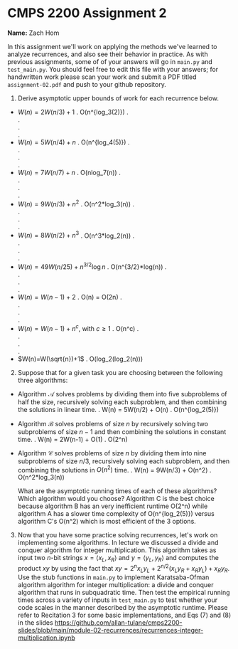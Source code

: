 # CMPS 2200 Assignment 2

**Name:** Zach Hom

In this assignment we'll work on applying the methods we've learned to analyze recurrences, and also see their behavior
in practice. As with previous
assignments, some of of your answers will go in `main.py` and `test_main.py`. You
should feel free to edit this file with your answers; for handwritten
work please scan your work and submit a PDF titled `assignment-02.pdf`
and push to your github repository.


1. Derive asymptotic upper bounds of work for each recurrence below.
  * $W(n)=2W(n/3)+1$
. O(n^{log_3(2)})
.  
.  
.  
.  
  * $W(n)=5W(n/4)+n$
.  O(n^{log_4(5)})
.  
.  
.  
.  
  * $W(n)=7W(n/7)+n$
.  O(nlog_7(n))
.  
.  
.  
.  
  * $W(n)=9W(n/3)+n^2$
.  O(n^2*log_3(n))
.  
.  
.  
.  
  * $W(n)=8W(n/2)+n^3$
.  O(n^3*log_2(n))
.  
.  
.  
.  
  * $W(n)=49W(n/25)+n^{3/2}\log n$
.  O(n^{3/2}*log(n))
.  
.  
.  
.  
  * $W(n)=W(n-1)+2$
.  O(n) = O(2n)
.  
.  
.  
.  
  * $W(n)= W(n-1)+n^c$, with $c\geq 1$
.  O(n^c)
.  
.  
.  
.  
  * $W(n)=W(\sqrt{n})+1$
.  O(log_2(log_2(n)))


2. Suppose that for a given task you are choosing between the following three algorithms:

  * Algorithm $\mathcal{A}$ solves problems by dividing them into
      five subproblems of half the size, recursively solving each
      subproblem, and then combining the solutions in linear time.
. W(n) = 5W(n/2) + O(n)
. O(n^{log_2(5)})
    
  * Algorithm $\mathcal{B}$ solves problems of size $n$ by
      recursively solving two subproblems of size $n-1$ and then
      combining the solutions in constant time.
. W(n) = 2W(n-1) + O(1)
. O(2^n)
 
  * Algorithm $\mathcal{C}$ solves problems of size $n$ by dividing
      them into nine subproblems of size $n/3$, recursively solving
      each subproblem, and then combining the solutions in $O(n^2)$
      time.
. W(n) = 9W(n/3) + O(n^2)
. O(n^2*log_3(n))

    What are the asymptotic running times of each of these algorithms?
    Which algorithm would you choose?
Algorithm C is the best choice because algorithm B has an very inefficient runtime O(2^n) while algorithm A has a slower time complexity of O(n^{log_2(5)}) versus algorithm C's O(n^2) which is most efficient of the 3 options.

3. Now that you have some practice solving recurrences, let's work on
  implementing some algorithms. In lecture we discussed a divide and
  conquer algorithm for integer multiplication. This algorithm takes
  as input two $n$-bit strings $x = \langle x_L, x_R\rangle$ and
  $y=\langle y_L, y_R\rangle$ and computes the product $xy$ by using
  the fact that $xy = 2^{n}x_Ly_L + 2^{n/2}(x_Ly_R+x_Ry_L) +
  x_Ry_R.$ Use the
  stub functions in `main.py` to implement Karatsaba-Ofman algorithm algorithm for integer
  multiplication: a divide and conquer algorithm that runs in
  subquadratic time. Then test the empirical running times across a
  variety of inputs in `test_main.py` to test whether your code scales in the manner
  described by the asymptotic runtime. Please refer to Recitation 3 for some basic implementations, and Eqs (7) and (8) in the slides https://github.com/allan-tulane/cmps2200-slides/blob/main/module-02-recurrences/recurrences-integer-multiplication.ipynb
 
 


